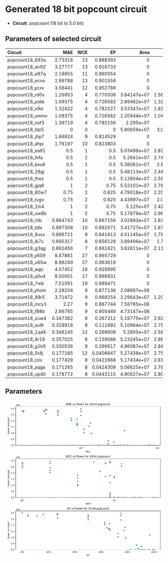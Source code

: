 
# Generated 18 bit popcount circuit
- __Circuit__: popcount (18 bit to 5.0 bit)

## Parameters of selected circuit
| Circuit         |      MAE |   WCE |        EP |        Area |           Power |       Delay | Download                                                               |
|:----------------|---------:|------:|----------:|------------:|----------------:|------------:|:-----------------------------------------------------------------------|
| popcount18_663o | 2.73316  |    13 | 0.888393  | 0           |      0          | 0           | [v](popcount18_663o.v) [c](popcount18_663o.c) [py](popcount18_663o.py) |
| popcount18_wr92 | 3.27777  |    13 | 0.916733  | 0           |      0          | 0           | [v](popcount18_wr92.v) [c](popcount18_wr92.c) [py](popcount18_wr92.py) |
| popcount18_e87q | 2.18855  |    11 | 0.860054  | 0           |      0          | 0           | [v](popcount18_e87q.v) [c](popcount18_e87q.c) [py](popcount18_e87q.py) |
| popcount18_ecno | 2.99788  |    13 | 0.901558  | 0           |      0          | 0           | [v](popcount18_ecno.v) [c](popcount18_ecno.c) [py](popcount18_ecno.py) |
| popcount18_ycxv | 3.56441  |    12 | 0.952789  | 0           |      0          | 0           | [v](popcount18_ycxv.v) [c](popcount18_ycxv.c) [py](popcount18_ycxv.py) |
| popcount18_rd0s | 1.26953  |     4 | 0.770508  | 3.64147e+07 |      1.5698e+06 | 5.89828e+07 | [v](popcount18_rd0s.v) [c](popcount18_rd0s.c) [py](popcount18_rd0s.py) |
| popcount18_yobk | 1.09375  |     4 | 0.726562  | 2.89462e+07 |      1.3223e+06 | 5.40408e+07 | [v](popcount18_yobk.v) [c](popcount18_yobk.c) [py](popcount18_yobk.py) |
| popcount18_x9si | 1.32422  |     4 | 0.782227  | 3.53347e+07 |      1.8138e+06 | 5.21107e+07 | [v](popcount18_x9si.v) [c](popcount18_x9si.c) [py](popcount18_x9si.py) |
| popcount18_ommv | 1.09375  |     4 | 0.726562  | 2.20944e+07 |      1.0429e+06 | 4.89833e+07 | [v](popcount18_ommv.v) [c](popcount18_ommv.c) [py](popcount18_ommv.py) |
| popcount18_nsf3 | 1.36719  |     4 | 0.785156  | 2.295e+07   | 967080          | 3.27145e+07 | [v](popcount18_nsf3.v) [c](popcount18_nsf3.c) [py](popcount18_nsf3.py) |
| popcount18_ldz5 | 0        |     0 | 0         | 5.80659e+07 |      3.011e+06  | 6.82295e+07 | [v](popcount18_ldz5.v) [c](popcount18_ldz5.c) [py](popcount18_ldz5.py) |
| popcount18_jhp7 | 1.66924  |     9 | 0.814529  | 0           |      0          | 0           | [v](popcount18_jhp7.v) [c](popcount18_jhp7.c) [py](popcount18_jhp7.py) |
| popcount18_afqx | 1.76197  |    10 | 0.823803  | 0           |      0          | 0           | [v](popcount18_afqx.v) [c](popcount18_afqx.c) [py](popcount18_afqx.py) |
| popcount18_ea91 | 0.5      |     1 | 0.5       | 5.03496e+07 |      2.8361e+06 | 6.84384e+07 | [v](popcount18_ea91.v) [c](popcount18_ea91.c) [py](popcount18_ea91.py) |
| popcount18_hifa | 0.5      |     1 | 0.5       | 5.2641e+07  |      2.7483e+06 | 6.44977e+07 | [v](popcount18_hifa.v) [c](popcount18_hifa.c) [py](popcount18_hifa.py) |
| popcount18_bxu6 | 0.5      |     1 | 0.5       | 5.36061e+07 |      2.831e+06  | 6.95676e+07 | [v](popcount18_bxu6.v) [c](popcount18_bxu6.c) [py](popcount18_bxu6.py) |
| popcount18_28gj | 0.5      |     1 | 0.5       | 5.48113e+07 |      2.4412e+06 | 6.83587e+07 | [v](popcount18_28gj.v) [c](popcount18_28gj.c) [py](popcount18_28gj.py) |
| popcount18_tfwz | 0.5      |     1 | 0.5       | 5.13804e+07 |      2.5957e+06 | 6.78151e+07 | [v](popcount18_tfwz.v) [c](popcount18_tfwz.c) [py](popcount18_tfwz.py) |
| popcount18_gjq6 | 1        |     2 | 0.75      | 5.53101e+07 |      2.7806e+06 | 6.51893e+07 | [v](popcount18_gjq6.v) [c](popcount18_gjq6.c) [py](popcount18_gjq6.py) |
| popcount18_80w7 | 0.75     |     2 | 0.625     | 4.79018e+07 |      2.2065e+06 | 5.84333e+07 | [v](popcount18_80w7.v) [c](popcount18_80w7.c) [py](popcount18_80w7.py) |
| popcount18_tvgo | 0.75     |     2 | 0.625     | 4.43697e+07 |      2.035e+06  | 6.09345e+07 | [v](popcount18_tvgo.v) [c](popcount18_tvgo.c) [py](popcount18_tvgo.py) |
| popcount18_1ln4 | 1        |     2 | 0.75      | 5.125e+07   |      2.4292e+06 | 6.88494e+07 | [v](popcount18_1ln4.v) [c](popcount18_1ln4.c) [py](popcount18_1ln4.py) |
| popcount18_ow8b | 1        |     2 | 0.75      | 5.17879e+07 |      2.9667e+06 | 6.88551e+07 | [v](popcount18_ow8b.v) [c](popcount18_ow8b.c) [py](popcount18_ow8b.py) |
| popcount18_rtib | 0.884743 |    10 | 0.667156  | 3.02993e+07 |      1.6303e+06 | 6.00201e+07 | [v](popcount18_rtib.v) [c](popcount18_rtib.c) [py](popcount18_rtib.py) |
| popcount18_tdlx | 0.897308 |    10 | 0.662071  | 3.41727e+07 |      1.6725e+06 | 6.65044e+07 | [v](popcount18_tdlx.v) [c](popcount18_tdlx.c) [py](popcount18_tdlx.py) |
| popcount18_6uxx | 0.896721 |     9 | 0.641613  | 4.01145e+07 |      1.7985e+06 | 6.48068e+07 | [v](popcount18_6uxx.v) [c](popcount18_6uxx.c) [py](popcount18_6uxx.py) |
| popcount18_lk7c | 0.895317 |     8 | 0.656128  | 3.69406e+07 |      1.712e+06  | 6.45948e+07 | [v](popcount18_lk7c.v) [c](popcount18_lk7c.c) [py](popcount18_lk7c.py) |
| popcount18_g3qg | 0.892456 |     7 | 0.661621  | 3.62611e+07 |      2.1152e+06 | 4.28996e+07 | [v](popcount18_g3qg.v) [c](popcount18_g3qg.c) [py](popcount18_g3qg.py) |
| popcount18_y609 | 8.87881  |    27 | 0.965729  | 0           |      0          | 0           | [v](popcount18_y609.v) [c](popcount18_y609.c) [py](popcount18_y609.py) |
| popcount18_u65w | 8.96249  |    27 | 0.963619  | 0           |      0          | 0           | [v](popcount18_u65w.v) [c](popcount18_u65w.c) [py](popcount18_u65w.py) |
| popcount18_aqjc | 4.07452  |    16 | 0.929995  | 0           |      0          | 0           | [v](popcount18_aqjc.v) [c](popcount18_aqjc.c) [py](popcount18_aqjc.py) |
| popcount18_a0u4 | 8.00001  |    17 | 0.999931  | 0           |      0          | 0           | [v](popcount18_a0u4.v) [c](popcount18_a0u4.c) [py](popcount18_a0u4.py) |
| popcount18_7eib | 7.51091  |    19 | 0.989471  | 0           |      0          | 0           | [v](popcount18_7eib.v) [c](popcount18_7eib.c) [py](popcount18_7eib.py) |
| popcount18_yhom | 2.28204  |     9 | 0.877136  | 2.08667e+06 | 116840          | 6.83345e+06 | [v](popcount18_yhom.v) [c](popcount18_yhom.c) [py](popcount18_yhom.py) |
| popcount18_88r5 | 3.71472  |     9 | 0.968254  | 2.29643e+07 |      1.2019e+06 | 4.56318e+07 | [v](popcount18_88r5.v) [c](popcount18_88r5.c) [py](popcount18_88r5.py) |
| popcount18_mcy3 | 2.27     |     9 | 0.867744  | 7.58765e+06 | 366190          | 1.74239e+07 | [v](popcount18_mcy3.v) [c](popcount18_mcy3.c) [py](popcount18_mcy3.py) |
| popcount18_f88b | 2.66785  |     9 | 0.905449  | 4.73147e+06 | 259860          | 1.21888e+07 | [v](popcount18_f88b.v) [c](popcount18_f88b.c) [py](popcount18_f88b.py) |
| popcount18_zuw4 | 0.347382 |     9 | 0.267212  | 5.19775e+07 |      2.9274e+06 | 6.22328e+07 | [v](popcount18_zuw4.v) [c](popcount18_zuw4.c) [py](popcount18_zuw4.py) |
| popcount18_so9i | 0.328918 |     8 | 0.111992  | 5.10964e+07 |      2.7516e+06 | 6.70309e+07 | [v](popcount18_so9i.v) [c](popcount18_so9i.c) [py](popcount18_so9i.py) |
| popcount18_1qd4 | 0.348145 |    12 | 0.268608  | 5.2805e+07  |      2.5631e+06 | 6.81883e+07 | [v](popcount18_1qd4.v) [c](popcount18_1qd4.c) [py](popcount18_1qd4.py) |
| popcount18_8r18 | 0.357025 |     6 | 0.159088  | 5.23245e+07 |      2.8803e+06 | 6.0299e+07  | [v](popcount18_8r18.v) [c](popcount18_8r18.c) [py](popcount18_8r18.py) |
| popcount18_g1k9 | 0.330536 |     9 | 0.266617  | 4.96087e+07 |      2.8473e+06 | 5.89168e+07 | [v](popcount18_g1k9.v) [c](popcount18_g1k9.c) [py](popcount18_g1k9.py) |
| popcount18_5t4j | 0.177185 |    12 | 0.0406647 | 5.27438e+07 |      2.7568e+06 | 6.76195e+07 | [v](popcount18_5t4j.v) [c](popcount18_5t4j.c) [py](popcount18_5t4j.py) |
| popcount18_cini | 0.177429 |     8 | 0.0422668 | 5.17434e+07 |      2.8135e+06 | 6.28517e+07 | [v](popcount18_cini.v) [c](popcount18_cini.c) [py](popcount18_cini.py) |
| popcount18_aqga | 0.171265 |     8 | 0.0424309 | 5.06625e+07 |      2.7892e+06 | 5.8958e+07  | [v](popcount18_aqga.v) [c](popcount18_aqga.c) [py](popcount18_aqga.py) |
| popcount18_up40 | 0.178772 |     8 | 0.0443115 | 4.90627e+07 |      2.8035e+06 | 5.95423e+07 | [v](popcount18_up40.v) [c](popcount18_up40.c) [py](popcount18_up40.py) |

## Parameters 
![Parameters figure](fig.png)